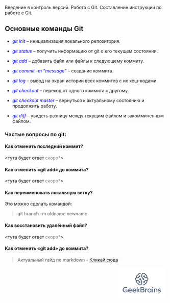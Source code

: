 Введение в контроль версий. Работа с Git. Составление инструкции по работе с Git.
## Основные команды Git
* <span style="color:blue">*git init*</span> – инициализация локального репозитория.

* <span style="color:blue">*git status*</span> – получить информацию от git о его текущем состоянии.

* <span style="color:blue">*git add*</span> – добавить файл или файлы к следующему коммиту.

* <span style="color:blue">*git commit -m “message”*</span> – создание коммита.

* <span style="color:blue">*git log*</span> – вывод на экран истории всех коммитов с их хеш-кодами.

* <span style="color:blue">*git checkout*</span> – переход от одного коммита к другому.

* <span style="color:blue">*git checkout master*</span> – вернуться к актуальному состоянию и продолжить работу.

* <span style="color:blue">*git diff*</span> – увидеть разницу между текущим файлом и закоммиченным файлом.

### Частые вопросы по git:

#### Как отменить последний коммит?

<тута будет ответ <span style="color:gray">скоро*</span>>

#### Как отменить «git add» до коммита?

<тута будет ответ <span style="color:gray">скоро*</span>>

#### Как переименовать локальную ветку?

Это можно сделать командой:

>git branch -m oldname newname

#### Как восстановить удалённый файл?

<тута будет ответ <span style="color:gray">скоро*</span>>
#### Как отменить «git add» до коммита?

>Актуальный гайд по markdown - [Кликай сюда](https://www.markdownguide.org/basic-syntax/ "https://www.markdownguide.org/basic-syntax/")

[<p align="right"><img src="geekbrains-logo.png" width="150"/></p>](/geekbrains-logo.png) 
